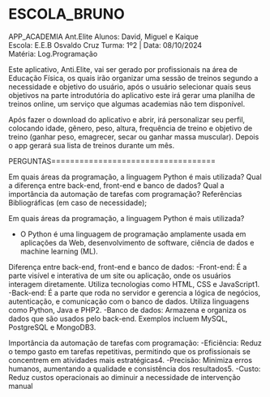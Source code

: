 # ESCOLA_BRUNO
APP_ACADEMIA
Ant.Elite
Alunos: David, Miguel e Kaique     
Escola: E.E.B Osvaldo Cruz
Turma: 1º2 |  Data: 08/10/2024                                          
Matéria: Log.Programação


Este aplicativo, Anti.Elite, vai ser gerado por profissionais na área de Educação Física, os quais irão organizar uma sessão de treinos segundo a necessidade e objetivo do usuário, após o usuário selecionar quais seus objetivos na parte introdutória do aplicativo este irá gerar uma planilha de treinos online, um serviço que algumas academias não tem disponível.

Após fazer o download do aplicativo e abrir, irá personalizar seu perfil, colocando idade, gênero, peso, altura, frequência de treino e objetivo de treino (ganhar peso, emagrecer, secar ou ganhar massa muscular). Depois o app gerará sua lista de treinos durante um mês. 
















PERGUNTAS===================================

Em quais áreas da programação, a linguagem Python é mais utilizada?
Qual a diferença entre back-end, front-end e banco de dados?
Qual a importância da automação de tarefas com programação?
Referências Bibliográficas (em caso de necessidade);

Em quais áreas da programação, a linguagem Python é mais utilizada?
 -  O Python é uma linguagem de programação amplamente usada em aplicações da Web, desenvolvimento de software, ciência de dados e machine learning (ML).

Diferença entre back-end, front-end e banco de dados:
-Front-end: É a parte visível e interativa de um site ou aplicação, onde os usuários interagem diretamente. Utiliza tecnologias como HTML, CSS e JavaScript1.
-Back-end: É a parte que roda no servidor e gerencia a lógica de negócios, autenticação, e comunicação com o banco de dados. Utiliza linguagens como Python, Java e PHP2.
-Banco de dados: Armazena e organiza os dados que são usados pelo back-end. Exemplos incluem MySQL, PostgreSQL e MongoDB3.

Importância da automação de tarefas com programação:
-Eficiência: Reduz o tempo gasto em tarefas repetitivas, permitindo que os profissionais se concentrem em atividades mais estratégicas4.
-Precisão: Minimiza erros humanos, aumentando a qualidade e consistência dos resultados5.
-Custo: Reduz custos operacionais ao diminuir a necessidade de intervenção manual










